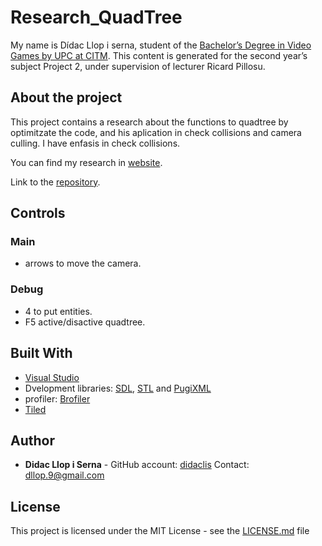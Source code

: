 # Research_QuadTree
My name is Dídac Llop i serna, student of the
[Bachelor’s Degree in Video Games by UPC at CITM](https://www.citm.upc.edu/ing/estudis/graus-videojocs/). This content is generated for the second year’s subject Project 2, under supervision of lecturer Ricard Pillosu.

## About the project

This project contains a research about the functions to quadtree by optimitzate the code, and his aplication in	check collisions and camera culling. I have enfasis in check collisions.

You can find my research in [website]( https://didaclis.github.io/Research_QuadTree/).

Link to the [repository](https://github.com/didaclis/Research_QuadTree).

## Controls

### Main

+ arrows to move the camera.

### Debug

+ 4 to put entities. 
+ F5 active/disactive quadtree.

## Built With

* [Visual Studio](https://visualstudio.microsoft.com/)
* Dvelopment libraries:  [SDL](https://www.libsdl.org/license.php), [STL](https://www.geeksforgeeks.org/the-c-standard-template-library-stl/) and [PugiXML](https://pugixml.org/)
* profiler: [Brofiler](http://www.brofiler.com/)
* [Tiled](https://www.mapeditor.org/)

## Author

* **Didac Llop i Serna** - GitHub account: [didaclis](https://github.com/didaclis) Contact: dllop.9@gmail.com

## License

This project is licensed under the MIT License - see the [LICENSE.md](https://github.com/didaclis/Research_QuadTree/blob/master/LICENSE) file